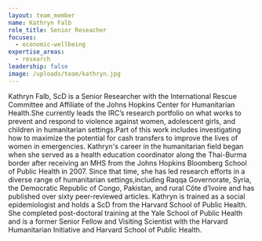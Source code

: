 ```yaml
---
layout: team_member
name: Kathryn Falb
role_title: Senior Reseacher
focuses:
  - economic-wellbeing
expertise_areas:
  - research
leadership: false
image: /uploads/team/kathryn.jpg
---
```


Kathryn Falb, ScD is a Senior Researcher with the International Rescue Committee and Affiliate of the Johns Hopkins Center for Humanitarian Health.She currently leads the IRC’s research portfolio on what works to prevent and respond to violence against women, adolescent girls, and children in humanitarian settings.Part of this work includes investigating how to maximize the potential for cash transfers to improve the lives of women in emergencies. Kathryn's career in the humanitarian field began when she served as a health education coordinator along the Thai-Burma border after receiving an MHS from the Johns Hopkins Bloomberg School of Public Health in 2007. Since that time, she has led research efforts in a diverse range of humanitarian settings,including Raqqa Governorate, Syria, the Democratic Republic of Congo, Pakistan, and rural C&ocirc;te d’Ivoire and has published over sixty peer-reviewed articles. Kathryn is trained as a social epidemiologist and holds a ScD from the Harvard School of Public Health. She completed post-doctoral training at the Yale School of Public Health and is a former Senior Fellow and Visiting Scientist with the Harvard Humanitarian Initiative and Harvard School of Public Health.